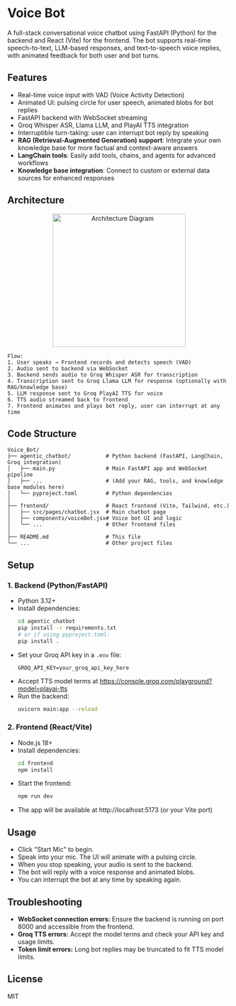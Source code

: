 # Voice Bot

A full-stack conversational voice chatbot using FastAPI (Python) for the backend and React (Vite) for the frontend. The bot supports real-time speech-to-text, LLM-based responses, and text-to-speech voice replies, with animated feedback for both user and bot turns.

## Features

- Real-time voice input with VAD (Voice Activity Detection)
- Animated UI: pulsing circle for user speech, animated blobs for bot replies
- FastAPI backend with WebSocket streaming
- Groq Whisper ASR, Llama LLM, and PlayAI TTS integration
- Interruptible turn-taking: user can interrupt bot reply by speaking
- **RAG (Retrieval-Augmented Generation) support**: Integrate your own knowledge base for more factual and context-aware answers
- **LangChain tools**: Easily add tools, chains, and agents for advanced workflows
- **Knowledge base integration**: Connect to custom or external data sources for enhanced responses

## Architecture

<div align="center">
  <img src="https://github.com/manasdhir/Voice_Bot/blob/main/frontend/public/arch.png" alt="Architecture Diagram" width="300"/>
</div>

```
Flow:
1. User speaks → Frontend records and detects speech (VAD)
2. Audio sent to backend via WebSocket
3. Backend sends audio to Groq Whisper ASR for transcription
4. Transcription sent to Groq Llama LLM for response (optionally with RAG/knowledge base)
5. LLM response sent to Groq PlayAI TTS for voice
6. TTS audio streamed back to frontend
7. Frontend animates and plays bot reply, user can interrupt at any time
```

## Code Structure

```
Voice_Bot/
├── agentic_chatbot/           # Python backend (FastAPI, LangChain, Groq integration)
│   ├── main.py                # Main FastAPI app and WebSocket pipeline
│   ├── ...                    # (Add your RAG, tools, and knowledge base modules here)
│   └── pyproject.toml         # Python dependencies
│
├── frontend/                  # React frontend (Vite, Tailwind, etc.)
│   ├── src/pages/chatbot.jsx  # Main chatbot page
│   ├── components/voiceBot.jsx# Voice bot UI and logic
│   └── ...                    # Other frontend files
│
├── README.md                  # This file
└── ...                        # Other project files
```

## Setup

### 1. Backend (Python/FastAPI)

- Python 3.12+
- Install dependencies:
  ```bash
  cd agentic_chatbot
  pip install -r requirements.txt
  # or if using pyproject.toml:
  pip install .
  ```
- Set your Groq API key in a `.env` file:
  ```env
  GROQ_API_KEY=your_groq_api_key_here
  ```
- Accept TTS model terms at https://console.groq.com/playground?model=playai-tts
- Run the backend:
  ```bash
  uvicorn main:app --reload
  ```

### 2. Frontend (React/Vite)

- Node.js 18+
- Install dependencies:
  ```bash
  cd frontend
  npm install
  ```
- Start the frontend:
  ```bash
  npm run dev
  ```
- The app will be available at http://localhost:5173 (or your Vite port)

## Usage

- Click "Start Mic" to begin.
- Speak into your mic. The UI will animate with a pulsing circle.
- When you stop speaking, your audio is sent to the backend.
- The bot will reply with a voice response and animated blobs.
- You can interrupt the bot at any time by speaking again.

## Troubleshooting

- **WebSocket connection errors:** Ensure the backend is running on port 8000 and accessible from the frontend.
- **Groq TTS errors:** Accept the model terms and check your API key and usage limits.
- **Token limit errors:** Long bot replies may be truncated to fit TTS model limits.

## License

MIT
